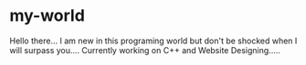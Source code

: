 # my-world
Hello there...
I am new in this programing world but don't be shocked when I will surpass you....
Currently working on C++ and Website Designing.....
